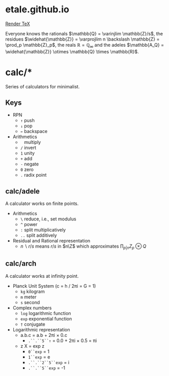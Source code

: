 etale.github.io
===============

[Render TeX](//cdn.mathjax.org/mathjax/latest/MathJax.js?config=TeX-MML-AM_HTMLorMML.js)

Everyone knows
the rationals $\mathbb{Q} = \varinjlim \mathbb{Z}/s$,
the residues  $\widehat{\mathbb{Z}} = \varprojlim n \backslash \mathbb{Z} = \prod_p \mathbb{Z}_p$,
the reals     $\mathbb{R} = \mathbb{Q}_\infty$ and
the adeles    $\mathbb{A_Q} = \widehat{\mathbb{Z}} \otimes \mathbb{Q} \times \mathbb{R}$.

# calc/*

Series of calculators for minimalist.

## Keys

+ RPN
  + `↑` push
  + `↓` pop
  + `←` backspace
+ Arithmetics
  + ` ` multiply
  + `/` invert
  + `1` unity
  + `+` add
  + `-` negate
  + `0` zero
  + `.` radix point

## calc/adele

A calculator works on finite points.

+ Arithmetics
  + `\` reduce, i.e., set modulus
  + `^` power
  + `:` split multiplicatively
  + `..` split additively
+ Residual and Rational representation
  + $n\backslash r /s$ means $r/s$ in $n\Z$ which approximates $\prod_{p|n} Z_p \otimes Q$

## calc/arch

A calculator works at infinity point.

+ Planck Unit System (c = h / 2πi = G = 1)
  + `kg` kilogram
  + `m` meter
  + `s` second
+ Complex numbers
  + `log` logarithmic function
  + `exp` exponential function
  + `†` conjugate
+ Logarithmic representation
  + a.b.c = a.b + 2πi × 0.c
    + `.``.``5``↑` =  0.0 + 2πi × 0.5 = πi
  + z X = exp z
    + `0``exp` = 1
    + `1``exp` = e
    + `.``.``2``5``exp` = i
    + `.``.``5``exp` = -1
